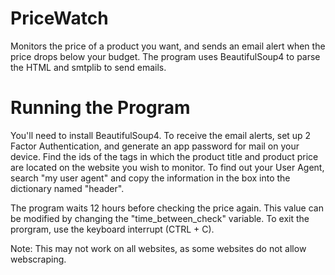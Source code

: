 # PriceWatch
Monitors the price of a product you want, and sends an email alert when the price drops below your budget. The program uses BeautifulSoup4 to parse the HTML and smtplib to send emails.

# Running the Program
You'll need to install BeautifulSoup4. To receive the email alerts, set up 2 Factor Authentication, and generate an app password for mail on your device. Find the ids of the tags in which the product title and product price are located on the website you wish to monitor. To find out your User Agent, search "my user agent" and copy the information in the box into the dictionary named "header". 

The program waits 12 hours before checking the price again. This value can be modified by changing the "time_between_check" variable. To exit the prorgram, use the keyboard interrupt (CTRL + C).

Note: This may not work on all websites, as some websites do not allow webscraping.
